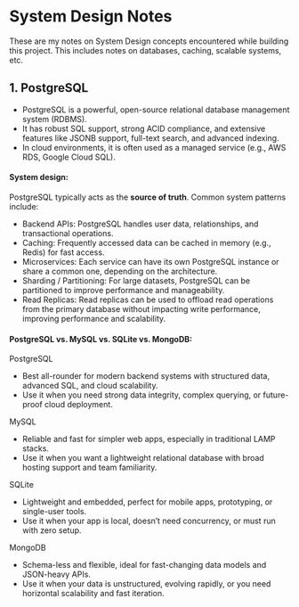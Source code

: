 # System Design Notes

These are my notes on System Design concepts encountered while building this project. This includes notes on databases, caching, scalable systems, etc.

## 1. PostgreSQL

- PostgreSQL is a powerful, open-source relational database management system (RDBMS).
- It has robust SQL support, strong ACID compliance, and extensive features like JSONB support, full-text search, and advanced indexing.
- In cloud environments, it is often used as a managed service (e.g., AWS RDS, Google Cloud SQL).

#### System design:

PostgreSQL typically acts as the **source of truth**. Common system patterns include:

- Backend APIs: PostgreSQL handles user data, relationships, and transactional operations.
- Caching: Frequently accessed data can be cached in memory (e.g., Redis) for fast access.
- Microservices: Each service can have its own PostgreSQL instance or share a common one, depending on the architecture.
- Sharding / Partitioning: For large datasets, PostgreSQL can be partitioned to improve performance and manageability.
- Read Replicas: Read replicas can be used to offload read operations from the primary database without impacting write performance, improving performance and scalability.

#### PostgreSQL vs. MySQL vs. SQLite vs. MongoDB:

PostgreSQL

- Best all-rounder for modern backend systems with structured data, advanced SQL, and cloud scalability.
- Use it when you need strong data integrity, complex querying, or future-proof cloud deployment.

MySQL

- Reliable and fast for simpler web apps, especially in traditional LAMP stacks.
- Use it when you want a lightweight relational database with broad hosting support and team familiarity.

SQLite

- Lightweight and embedded, perfect for mobile apps, prototyping, or single-user tools.
- Use it when your app is local, doesn’t need concurrency, or must run with zero setup.

MongoDB

- Schema-less and flexible, ideal for fast-changing data models and JSON-heavy APIs.
- Use it when your data is unstructured, evolving rapidly, or you need horizontal scalability and fast iteration.
